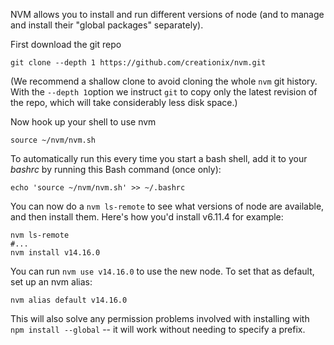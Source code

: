 <!--
.. title: Using NVM to get the most up-to-date version of node
.. slug: Node
.. date: 2015-05-13 14:35:28 UTC+01:00
.. tags:
.. category:
.. link:
.. description:
.. type: text
-->

NVM allows you to install and run different versions of node (and to manage and
install their "global packages" separately).

First download the git repo

    git clone --depth 1 https://github.com/creationix/nvm.git

(We recommend a shallow clone to avoid cloning the whole `nvm` git history. With the `--depth 1`option we instruct `git` to copy only the latest revision of the repo, which will take considerably less disk space.)

Now hook up your shell to use nvm

    source ~/nvm/nvm.sh

To automatically run this every time you start a bash shell, add it to your *bashrc*
by running this Bash command (once only):

    echo 'source ~/nvm/nvm.sh' >> ~/.bashrc

You can now do a `nvm ls-remote` to see what versions of node are available, and then install them.  Here's how you'd install v6.11.4 for example:

    nvm ls-remote
    #...
    nvm install v14.16.0

You can run `nvm use v14.16.0` to use the new node. To set that as default, set up an nvm alias:

    nvm alias default v14.16.0

This will also solve any permission problems involved with installing with `npm
install --global` -- it will work without needing to specify a prefix.
